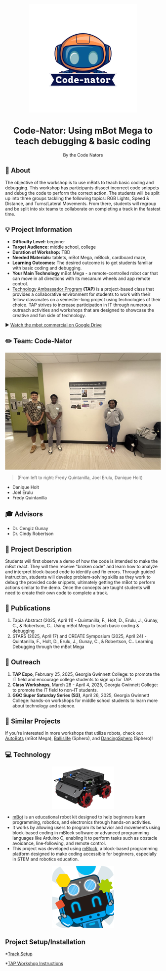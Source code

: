 <!-- height or width of logo may be adjusted -->
<!-- This section is where you will replace the link to your transparent logo, the title of your project, and the very short desciptor of your project -->
<!-- If you used Canva to make your icon and don't want to pay for a background remover, you can use the website https://www.remove.bg/ to do so -->
<p align="center">
  <img alt="Template Logo" src="media/logos/TransparentLogo.png" height="350" />
  <h1 align="center">Code-Nator: Using mBot Mega to teach debugging & basic coding</h1>
  <p align="center">By the Code Nators</p>
</p>
<!-- the emojis are not set in stone! If you'd like you can remove them entirely or select your own from https://gist.github.com/rxaviers/7360908 you are welcome to -->

## :loudspeaker: About
The objective of the workshop is to use mBots to teach basic coding and debugging. This workshop has participants dissect incorrect code snippets and debug the code to perform the correct action. The students will be split up into three groups tackling the following topics: RGB Lights, Speed & Distance, and Turns/Lateral Movements. From there, students will regroup and be split into six teams to collaborate on completing a track in the fastest time.

## :bulb: Project Information
<!-- 
Your Options for target audience: 
  - High School
  - College
  - Middle School
  - K-12
  - Non-Stem
  - Undergraduate
You can select from a range of audiences or a single auidience. Examples: 
    Middle School - College 
    High School - College
    K-12
  You will be presenting most often to your peers who are taking introductory technology classes, so more often than not you should be including college in your target audience range. 
-->
* <b>Difficulty Level:</b> beginner
* <b>Target Audience:</b> middle school, college
* <b>Duration of Workshop:</b> TBD
* <b>Needed Materials:</b> tablets, mBot Mega, mBlock, cardboard maze, 
* <b>Learning Outcomes:</b> The desired outcome is to get students familiar with basic coding and debugging.
* <b>Your Main Technology</b> mBot Mega - a remote-controlled robot car that can move in all directions with its mecanum wheels and app remote control.
* [Technology Ambassador Program](https://tapggc.org/) <b>(TAP)</b> is a project-based class that provides a collaborative environment for students to work with their fellow classmates on a semester-long project using technologies of their choice. TAP strives to increase participation in IT through numerous outreach activities and workshops that are designed to showcase the creative and fun side of technology.
<!-- Commercial Video stored in the Media folder will be linked here -->

▶️ [Watch the mbot commercial on Google Drive](https://drive.google.com/file/d/1s3QYZH7ftBNbMB3ovD6Jpf_s8HiTVx5o/view)

<!-- videos can also be dragged and dropped into markdown files if you want them embedded -->

## :pencil2: Team: Code-Nator

<!-- Use the team photo of your choice once youve uploaded it to the team photo folder within the media folder -->
<img alt="Team Photo" src = "media/event photos/STARS EVENT/7.jpeg" width="660">

> (From left to right: Fredy Quintanilla, Joel Erulu, Danique Holt)
<!-- replace with full names of your team members -->

* Danique Holt
* Joel Erulu
* Fredy Quintanilla

## :mortar_board: Advisors
<!-- name of the two professors overseeing your TAP class -->
* Dr. Cengiz Gunay
* Dr. Cindy Robertson


## :page_with_curl: Project Description
Students will first observe a demo of how the code is intended to make the mBot react. They will then receive "broken code" and learn how to analyze and interpret block-based code to identify and fix errors. Through guided instruction, students will develop problem-solving skills as they work to debug the provided code snippets, ultimately getting the mBot to perform actions similar to the demo. Once the concepts are taught students will need to create their own code to complete a track.

## :memo: Publications
<!-- team members, then professors/advisors. "Name of Publication", event, month and day, year, Georgia Gwinnett College. -->
1. Tapia Abstract (2025, April 11) - Quintanilla, F., Holt, D., Erulu, J., Gunay, C., & Robertson, C.. Using mBot Mega to teach basic coding & debugging 
2. STARS (2025, April 17) and CREATE Symposium (2025, April 24) - Quintanilla, F., Holt, D., Erulu, J., Gunay, C., & Robertson, C.. Learning Debugging through the mBot Mega

## :open_hands: Outreach

1. <b>TAP Expo</b>, February 25, 2025, Georgia Gwinnett College: to promote the IT field and encourage college students to sign up for TAP.
2. <b>Class Workshops</b>, March 28 - April 4, 2025, Georgia Gwinnett College: to promote the IT field to non-IT students.
3. <b>GGC Super Saturday Series (S3)</b>, April 26, 2025, Georgia Gwinnett College: hands-on workshops for middle school students to learn more about technology and science.

## :mag_right: Similar Projects

If you're interested in more workshops that utilize robots, check out [AutoBots](https://github.com/TAP-GGC/AutoBots) (mBot Mega), [Ballislife](https://github.com/TAP-GGC/ball-is-life) (Sphero), and [DancingSphero](https://github.com/TAP-GGC/DancingSphero) (Sphero)!

## :computer: Technology
<i> </i>
<!-- be sure to use the alt text feature in case anybody viewing your repo is using  screen reader! you want your workshop to be as accessible as possible -->
<p align="center">
  <img alt="mBot Mega " src = "media/technology/mbot-mega.png" width="200"/>
</p>

* [mBot](https://www.makeblock.com/pages/mbot-robot-kit/)  is an educational robot kit designed to help beginners learn programming, robotics, and electronics through hands-on activities.
* It works by allowing users to program its behavior and movements using block-based coding in mBlock software or advanced programming languages like Arduino C, enabling it to perform tasks such as obstacle avoidance, line-following, and remote control.
* This project was developed using [mBlock](https://www.mblock.cc/), a block-based programming platform designed to make coding accessible for beginners, especially in STEM and robotics education.

<p align="center">
<img src = "media/technology/makeblock logo.png" width ="200" height="200">
</p>

## Project Setup/Installation
*[Track Setup](https://github.com/TAP-GGC/Code-Nator/blob/main/documents/tutorial%20materials/Track%20Setup%20Steps.pdf)

*[TAP Workshop Instructions](https://github.com/TAP-GGC/Code-Nator/blob/main/documents/tutorial%20materials/TAPWorkshopInstructions.pdf)


